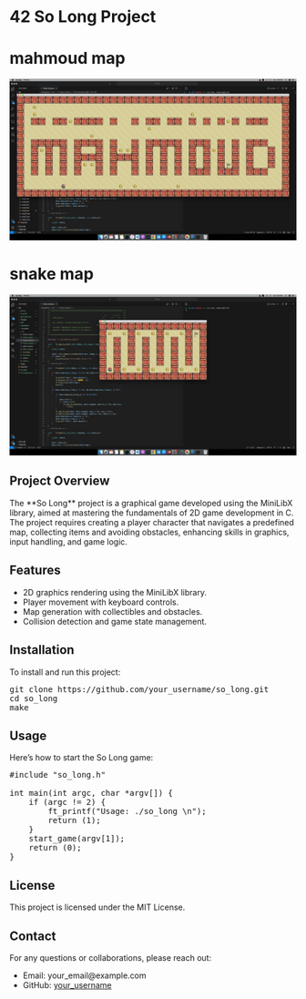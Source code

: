 # 42 So Long Project

# mahmoud map
<p align="center">
  <img src="so_long1.jpg" alt="Libft Logo" style="max-width: 100%; height: auto;">
</p>

# snake map
<p align="center">
  <img src="so_long2.jpg" alt="Libft Logo" style="max-width: 100%; height: auto;">
</p>

## Project Overview

<p>
The **So Long** project is a graphical game developed using the MiniLibX library, aimed at mastering the fundamentals of 2D game development in C. The project requires creating a player character that navigates a predefined map, collecting items and avoiding obstacles, enhancing skills in graphics, input handling, and game logic.
</p>

## Features

<ul>
  <li>2D graphics rendering using the MiniLibX library.</li>
  <li>Player movement with keyboard controls.</li>
  <li>Map generation with collectibles and obstacles.</li>
  <li>Collision detection and game state management.</li>
</ul>

## Installation

<p>To install and run this project:</p>

<pre>
git clone https://github.com/your_username/so_long.git
cd so_long
make
</pre>

## Usage

<p>Here’s how to start the So Long game:</p>

<pre>
#include "so_long.h"

int main(int argc, char *argv[]) {
    if (argc != 2) {
        ft_printf("Usage: ./so_long <map_file>\n");
        return (1);
    }
    start_game(argv[1]);
    return (0);
}
</pre>

## License

<p>This project is licensed under the MIT License.</p>

## Contact

<p>For any questions or collaborations, please reach out:</p>
<ul>
  <li>Email: your_email@example.com</li>
  <li>GitHub: <a href="https://github.com/your_username">your_username</a></li>
</ul>